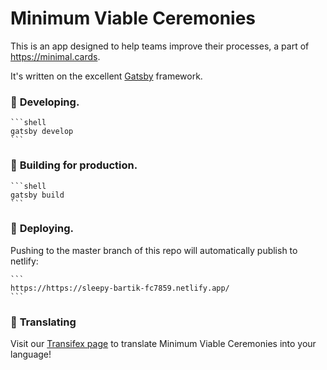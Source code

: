 # Minimum Viable Ceremonies

This is an app designed to help teams improve their processes, a part of https://minimal.cards.

It's written on the excellent [Gatsby](https://www.gatsbyjs.org/) framework.

###  🔧 **Developing.**

    ```shell
    gatsby develop
    ```

###  🚀 **Building for production.**

    ```shell
    gatsby build
    ```

### 💫 **Deploying.**

Pushing to the master branch of this repo will automatically publish to netlify:

    ```
    https://https://sleepy-bartik-fc7859.netlify.app/
    ```

### 📖 **Translating**

Visit our [Transifex page](https://www.transifex.com/babble/minimum-viable-ceremonies) to translate Minimum Viable Ceremonies into your language!
